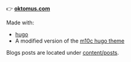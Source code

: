 :point_right: [**oktomus.com**](https://oktomus.com)

Made with:
* [hugo](https://gohugo.io/)
* A modified version of the [m10c hugo theme](https://github.com/vaga/hugo-theme-m10c)

Blogs posts are located under [content/posts](content/posts).
